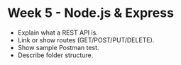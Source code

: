 # Week 5 - Node.js & Express
- Explain what a REST API is.
- Link or show routes (GET/POST/PUT/DELETE).
- Show sample Postman test.
- Describe folder structure.